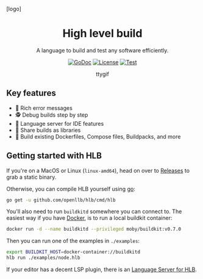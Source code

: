 [logo]

<h1 align="center">High level build</h1>

<div align="center">
A language to build and test any software efficiently.

[![GoDoc](https://img.shields.io/static/v1?label=godoc&message=reference&color=blue)](https://pkg.go.dev/github.com/openllb/hlb)
[![License](https://img.shields.io/badge/License-Apache%202.0-blue.svg)](https://opensource.org/licenses/Apache-2.0)
[![Test](https://github.com/openllb/hlb/workflows/Test/badge.svg)](https://github.com/openllb/hlb/actions?query=workflow%3ATest)

ttygif
</div>

## Key features

- :crystal_ball: Rich error messages
- :detective: Debug builds step by step 
- :bookmark_tabs: Language server for IDE features
- :gift: Share builds as libraries
- :whale: Build existing Dockerfiles, Compose files, Buildpacks, and more

## Getting started with HLB

If you're on a MacOS or Linux (`linux-amd64`), head on over to [Releases](https://github.com/openllb/hlb/releases) to grab a static binary.

Otherwise, you can compile HLB yourself using [go](https://golang.org/dl/):
```sh
go get -u github.com/openllb/hlb/cmd/hlb
```

You'll also need to run `buildkitd` somewhere you can connect to. The easiest way if you have [Docker](https://www.docker.com/get-started), is to run a local buildkit container:
```sh
docker run -d --name buildkitd --privileged moby/buildkit:v0.7.0
```

Then you can run one of the examples in `./examples`:
```sh
export BUILDKIT_HOST=docker-container://buildkitd
hlb run ./examples/node.hlb
```

If your editor has a decent LSP plugin, there is an [Language Server for HLB](https://github.com/openllb/hlb-langserver).
